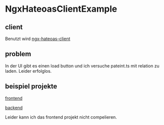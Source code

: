 # NgxHateoasClientExample

## client
Benutzt wird [ngx-hateoas-client](https://github.com/lagoshny/ngx-hateoas-client)

## problem
In der UI gibt es einen load button und ich versuche pateint.ts mit relation zu laden. Leider erfolglos. 

## beispiel projekte
[frontend](https://github.com/lagoshny/task-manager-front)

[backend](https://github.com/lagoshny/task-manager-back)

Leider kann ich das frontend projekt nicht compelieren.
